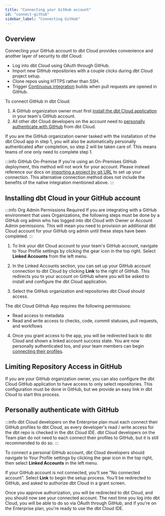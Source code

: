 ```yaml
---
title: "Connecting your GitHub account"
id: "connect-github"
sidebar_label: "Connecting GitHub"
---
```


## Overview

Connecting your GitHub account to dbt Cloud provides convenience and another layer of security to dbt Cloud:
- Log into dbt Cloud using OAuth through GitHub.
- Import new GitHub repositories with a couple clicks during dbt Cloud project setup.
- Clone repos using HTTPS rather than SSH.
- Trigger [Continuous integration](/docs/deploy/cloud-ci-job) builds when pull requests are opened in GitHub.


To connect GitHub in dbt Cloud:
1. A GitHub organization owner must first [install the dbt Cloud application](/docs/collaborate/git/connect-github#installing-dbt-cloud-in-your-github-account) in your team's GitHub account.
2. All other dbt Cloud developers on the account need to [personally authenticate with GitHub](/docs/collaborate/git/connect-github#personally-authenticate-with-github) from dbt Cloud.

If you are the GitHub organization owner tasked with the installation of the dbt Cloud app in step 1, you will also be automatically personally authenticated after completion, so step 2 will be taken care of. This means teams of one only need to complete step 1.

:::info GitHub On-Premise
If you're using an On-Premises GitHub deployment, this method will not work for your account. Please instead reference our docs on [importing a project by git URL](/docs/collaborate/git/import-a-project-by-git-url) to set up your connection. This alternative connection method does not include the benefits of the native integration mentioned above.
:::

## Installing dbt Cloud in your GitHub account

:::info Org Admin Permissions Required
If you are integrating with a GitHub environment that uses Organizations, the following steps must be done by a GitHub org admin who has logged into dbt Cloud with Owner or Account Admin permissions.  This will mean you need to provision an additional dbt Cloud account for your GitHub org admin until these steps have been completed.
:::

1. To link your dbt Cloud account to your team's GitHub account, navigate to Your Profile settings by clicking the gear icon in the top right. Select **Linked Accounts** from the left menu.

<Lightbox src="/img/docs/dbt-cloud/cloud-configuring-dbt-cloud/connecting-github/github-connect.gif" title="Navigated to Linked Accounts under your profile"/>

2. In the Linked Accounts section, you can set up your GitHub account connection to dbt Cloud by clicking **Link** to the right of GitHub. This redirects you to your account on GitHub where you will be asked to install and configure the dbt Cloud application. 

3. Select the GitHub organization and repositories dbt Cloud should access.

<Lightbox src="/img/docs/dbt-cloud/cloud-configuring-dbt-cloud/connecting-github/github-app-install.png" title="Installing the dbt Cloud application into a GitHub organization"/>

The dbt Cloud GitHub App requires the following permissions:
- Read access to metadata
- Read and write access to checks, code, commit statuses, pull requests, and workflows

4. Once you grant access to the app, you will be redirected back to dbt Cloud and shown a linked account success state. You are now personally authenticated too, and your team members can begin [connecting their profiles](/docs/collaborate/git/connect-github#personally-authenticate-with-github).

## Limiting Repository Access in GitHub
If you are your GitHub organization owner, you can also configure the dbt Cloud GitHub application to have access to only select repositories. This configuration must be done in GitHub, but we provide an easy link in dbt Cloud to start this process.
<Lightbox src="/img/docs/dbt-cloud/cloud-configuring-dbt-cloud/connecting-github/configure-github.png" title="Configuring the dbt Cloud app"/>

## Personally authenticate with GitHub
:::info
dbt Cloud developers on the Enterprise plan must each connect their GitHub profiles to dbt Cloud, as every developer's read / write access for the dbt repo is checked in the dbt Cloud IDE. dbt Cloud developers on the Team plan do not need to each connect their profiles to GitHub, but it is still recommended to do so.
:::

To connect a personal GitHub account, dbt Cloud developers should navigate to Your Profile settings by clicking the gear icon in the top right, then select **Linked Accounts** in the left menu.

If your GitHub account is not connected, you’ll see "No connected account". Select **Link** to begin the setup process. You’ll be redirected to GitHub, and asked to authorize dbt Cloud in a grant screen.
<Lightbox src="/img/docs/dbt-cloud/cloud-configuring-dbt-cloud/connecting-github/github-auth.png" title="Authorizing the dbt Cloud app for developers"/>

Once you approve authorization, you will be redirected to dbt Cloud, and you should now see your connected account. The next time you log into dbt Cloud, you will be able to do so via OAuth through GitHub, and if you're on the Enterprise plan, you're ready to use the dbt Cloud IDE.
